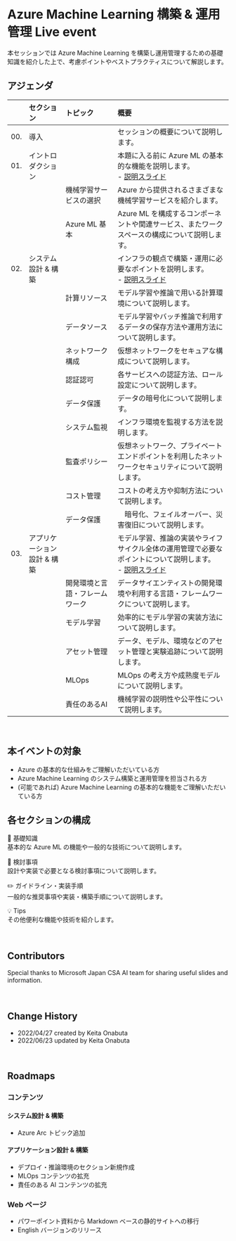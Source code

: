 # Azure Machine Learning 構築 & 運用管理 Live event

本セッションでは Azure Machine Learning を構築し運用管理するための基礎知識を紹介した上で、考慮ポイントやベストプラクティスについて解説します。


## アジェンダ

|     | セクション  | トピック | 概要   
| :-- | :----- | :-----  | :-----
| 00. | 導入           |            | セッションの概要について説明します。
| 01. | イントロダクション |            | 本題に入る前に Azure ML の基本的な機能を説明します。<br/> - [説明スライド](./AzureML-Enterprise-Introduction.pdf)
|     |               | 機械学習サービスの選択 | Azure から提供されるさまざまな機械学習サービスを紹介します。
|     |               | Azure ML 基本      | Azure ML を構成するコンポーネントや関連サービス、またワークスペースの構成について説明します。
| 02. | システム設計 & 構築 |            | インフラの観点で構築・運用に必要なポイントを説明します。<br/> - [説明スライド](./AzureML-Enterprise-System-Design-Build.pdf)
|     |               | 計算リソース  | モデル学習や推論で用いる計算環境について説明します。
|     |               | データソース  | モデル学習やバッチ推論で利用するデータの保存方法や運用方法について説明します。
|     |               | ネットワーク構成  | 仮想ネットワークをセキュアな構成について説明します。
|     |               | 認証認可     |各サービスへの認証方法、ロール設定について説明します。
|     |               | データ保護    | データの暗号化について説明します。
|     |               | システム監視  | インフラ環境を監視する方法を説明します。
|     |               | 監査ポリシー  | 仮想ネットワーク、プライベートエンドポイントを利用したネットワークセキュリティについて説明します。
|     |               | コスト管理   | コストの考え方や抑制方法について説明します。
|     |               | データ保護   |　暗号化、フェイルオーバー、災害復旧について説明します。
| 03. | アプリケーション設計 & 構築|            | モデル学習、推論の実装やライフサイクル全体の運用管理で必要なポイントについて説明します。<br/> - [説明スライド](./AzureML-Enterprise-Application-Design-Build.pdf)
|     |               | 開発環境と言語・フレームワーク| データサイエンティストの開発環境や利用する言語・フレームワークについて説明します。
|     |               | モデル学習    | 効率的にモデル学習の実装方法について説明します。
|     |               | アセット管理  | データ、モデル、環境などのアセット管理と実験追跡について説明します。
|     |               | MLOps      | MLOps の考え方や成熟度モデルについて説明します。
|     |               | 責任のあるAI | 機械学習の説明性や公平性について説明します。

<br/>

## 本イベントの対象

- Azure の基本的な仕組みをご理解いただいている方
- Azure Machine Learning のシステム構築と運用管理を担当される方
- (可能であれば) Azure Machine Learning の基本的な機能をご理解いただいている方

## 各セクションの構成

:book:  基礎知識 <br/>
基本的な Azure ML の機能や一般的な技術について説明します。

:thinking:  検討事項 <br/>
設計や実装で必要となる検討事項について説明します。

:pencil2: ガイドライン・実装手順 <br/>
一般的な推奨事項や実装・構築手順について説明します。

:bulb: Tips <br/>
その他便利な機能や技術を紹介します。

<br/>

## Contributors

Special thanks to Microsoft Japan CSA AI team for sharing useful slides and information.

<br/>

## Change History

- 2022/04/27 created by Keita Onabuta
- 2022/06/23 updated by Keita Onabuta

<br/>

## Roadmaps

### コンテンツ
#### システム設計 & 構築
- Azure Arc トピック追加
#### アプリケーション設計 & 構築
- デプロイ・推論環境のセクション新規作成
- MLOps コンテンツの拡充
- 責任のある AI コンテンツの拡充


### Web ページ
- パワーポイント資料から Markdown ベースの静的サイトへの移行
- English バージョンのリリース
